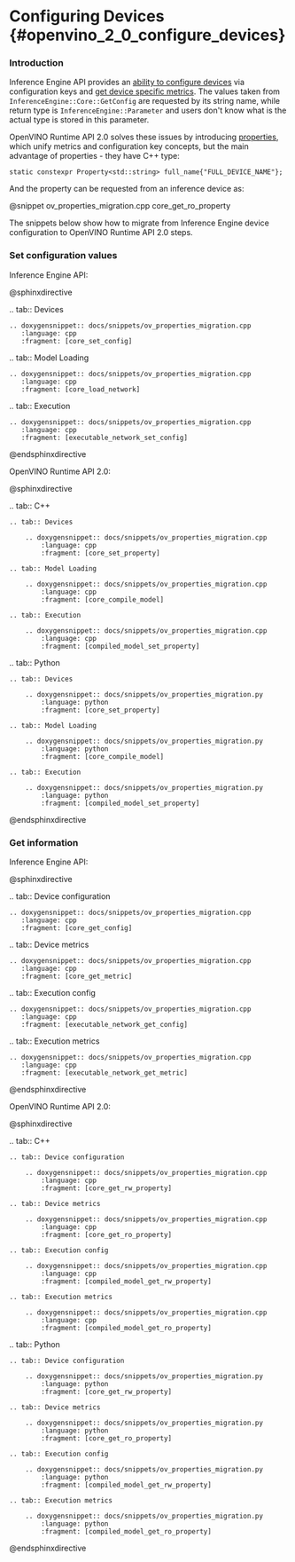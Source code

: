 # Configuring Devices {#openvino_2_0_configure_devices}

### Introduction

Inference Engine API provides an [ability to configure devices](https://docs.openvino.ai/2021.4/openvino_docs_IE_DG_InferenceEngine_QueryAPI.html) via configuration keys and [get device specific metrics](https://docs.openvino.ai/2021.4/openvino_docs_IE_DG_InferenceEngine_QueryAPI.html#getmetric). The values taken from `InferenceEngine::Core::GetConfig` are requested by its string name, while return type is `InferenceEngine::Parameter` and users don't know what is the actual type is stored in this parameter.

OpenVINO Runtime API 2.0 solves these issues by introducing [properties](../supported_plugins/config_properties.md), which unify metrics and configuration key concepts, but the main advantage of properties - they have C++ type:

```
static constexpr Property<std::string> full_name{"FULL_DEVICE_NAME"};
```

And the property can be requested from an inference device as:

@snippet ov_properties_migration.cpp core_get_ro_property

The snippets below show how to migrate from Inference Engine device configuration to OpenVINO Runtime API 2.0 steps.

### Set configuration values

Inference Engine API:

@sphinxdirective

.. tab:: Devices

    .. doxygensnippet:: docs/snippets/ov_properties_migration.cpp
       :language: cpp
       :fragment: [core_set_config]

.. tab:: Model Loading

    .. doxygensnippet:: docs/snippets/ov_properties_migration.cpp
       :language: cpp
       :fragment: [core_load_network]

.. tab:: Execution

    .. doxygensnippet:: docs/snippets/ov_properties_migration.cpp
       :language: cpp
       :fragment: [executable_network_set_config]

@endsphinxdirective

OpenVINO Runtime API 2.0:

@sphinxdirective

.. tab:: C++

    .. tab:: Devices

        .. doxygensnippet:: docs/snippets/ov_properties_migration.cpp
            :language: cpp
            :fragment: [core_set_property]

    .. tab:: Model Loading

        .. doxygensnippet:: docs/snippets/ov_properties_migration.cpp
            :language: cpp
            :fragment: [core_compile_model]

    .. tab:: Execution

        .. doxygensnippet:: docs/snippets/ov_properties_migration.cpp
            :language: cpp
            :fragment: [compiled_model_set_property]

.. tab:: Python

    .. tab:: Devices

        .. doxygensnippet:: docs/snippets/ov_properties_migration.py
            :language: python
            :fragment: [core_set_property]

    .. tab:: Model Loading

        .. doxygensnippet:: docs/snippets/ov_properties_migration.py
            :language: python
            :fragment: [core_compile_model]

    .. tab:: Execution

        .. doxygensnippet:: docs/snippets/ov_properties_migration.py
            :language: python
            :fragment: [compiled_model_set_property]

@endsphinxdirective

### Get information

Inference Engine API:

@sphinxdirective

.. tab:: Device configuration

    .. doxygensnippet:: docs/snippets/ov_properties_migration.cpp
       :language: cpp
       :fragment: [core_get_config]

.. tab:: Device metrics

    .. doxygensnippet:: docs/snippets/ov_properties_migration.cpp
       :language: cpp
       :fragment: [core_get_metric]

.. tab:: Execution config

    .. doxygensnippet:: docs/snippets/ov_properties_migration.cpp
       :language: cpp
       :fragment: [executable_network_get_config]

.. tab:: Execution metrics

    .. doxygensnippet:: docs/snippets/ov_properties_migration.cpp
       :language: cpp
       :fragment: [executable_network_get_metric]

@endsphinxdirective

OpenVINO Runtime API 2.0:

@sphinxdirective

.. tab:: C++

    .. tab:: Device configuration

        .. doxygensnippet:: docs/snippets/ov_properties_migration.cpp
            :language: cpp
            :fragment: [core_get_rw_property]

    .. tab:: Device metrics

        .. doxygensnippet:: docs/snippets/ov_properties_migration.cpp
            :language: cpp
            :fragment: [core_get_ro_property]

    .. tab:: Execution config

        .. doxygensnippet:: docs/snippets/ov_properties_migration.cpp
            :language: cpp
            :fragment: [compiled_model_get_rw_property]

    .. tab:: Execution metrics

        .. doxygensnippet:: docs/snippets/ov_properties_migration.cpp
            :language: cpp
            :fragment: [compiled_model_get_ro_property]

.. tab:: Python

    .. tab:: Device configuration

        .. doxygensnippet:: docs/snippets/ov_properties_migration.py
            :language: python
            :fragment: [core_get_rw_property]

    .. tab:: Device metrics

        .. doxygensnippet:: docs/snippets/ov_properties_migration.py
            :language: python
            :fragment: [core_get_ro_property]

    .. tab:: Execution config

        .. doxygensnippet:: docs/snippets/ov_properties_migration.py
            :language: python
            :fragment: [compiled_model_get_rw_property]

    .. tab:: Execution metrics

        .. doxygensnippet:: docs/snippets/ov_properties_migration.py
            :language: python
            :fragment: [compiled_model_get_ro_property]

@endsphinxdirective
